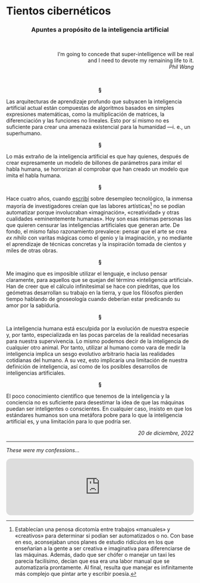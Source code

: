 # Tientos cibernéticos

<style>
h3 {
  text-align: center;
}
</style>
<h3>
Apuntes a propósito de la inteligencia artificial
</h3>

<br>
<p align="right"> 
I’m going to concede that super-intelligence will be real
<br>
and I need to devote my remaining life to it.
<br>
<i>
Phil Wang
</i>
</p>
<br>

<p align="center"> <b>
§
</b>
</p>

Las arquitecturas de aprendizaje profundo que subyacen la inteligencia artificial actual están compuestas de algoritmos basados en simples expresiones matemáticas, como la multiplicación de matrices, la diferenciación y las funciones no lineales. Esto por sí mismo no es suficiente para crear una amenaza existencial para la humanidad —i. e., un superhumano.

<p align="center"> <b>
§
</b>
</p>

Lo más extraño de la inteligencia artificial es que hay quienes, después de crear expresamente un modelo de billones de parámetros para imitar el habla humana, se horrorizan al comprobar que han creado un modelo que imita el habla humana.

<p align="center"> <b>
§
</b>
</p>

Hace cuatro años, cuando [escribí](https://www.academia.edu/43673994/La_Cuarta_Revolucio_n_Industrial_y_la_planeacio_n_poli_tica_en_Me_xico) sobre desempleo tecnológico, la inmensa mayoría de investigadores creían que las labores artísticas[^1] no se podían automatizar porque involucraban «imaginación», «creatividad» y otras cualidades «eminentemente humanas». Hoy son esas mismas personas las que quieren censurar las inteligencias artificiales que generan arte. De fondo, el mismo falso razonamiento prevalece: pensar que el arte se crea *ex nihilo* con varitas mágicas como el genio y la imaginación, y no mediante el aprendizaje de técnicas concretas y la inspiración tomada de cientos y miles de otras obras.

<p align="center"> <b>
§
</b>
</p>

Me imagino que es imposible utilizar el lenguaje, e incluso pensar claramente, para aquellos que se quejan del término «inteligencia artificial». Han de creer que el cálculo infinitesimal se hace con piedritas, que los geómetras desarrollan su trabajo en la tierra, y que los filósofos pierden tiempo hablando de gnoseología cuando deberían estar predicando su amor por la sabiduría.

<p align="center"> <b>
§
</b>
</p>

La inteligencia humana está esculpida por la evolución de nuestra especie y, por tanto, especializada en las pocas parcelas de la realidad necesarias para nuestra supervivencia. Lo mismo podemos decir de la inteligencia de cualquier otro animal. Por tanto, utilizar al humano como vara de medir la inteligencia implica un sesgo evolutivo arbitrario hacia las realidades cotidianas del humano. A su vez, esto implicaría una limitación de nuestra definición de inteligencia, así como de los posibles desarrollos de inteligencias artificiales.

<p align="center"> <b>
§
</b>
</p>

El poco conocimiento científico que tenemos de la inteligencia y la conciencia no es suficiente para desestimar la idea de que las máquinas puedan ser inteligentes o conscientes. En cualquier caso, insisto en que los estándares humanos son una metáfora pobre para lo que la inteligencia artificial es, y una limitación para lo que podría ser.

<p align="right"> <i>
20 de diciembre, 2022
</i>
</p>

---
*These were my confessions...*

<iframe style="border-radius:12px" src="https://open.spotify.com/embed/track/1Sc2RHxyKHMeyCChQTWTnp?utm_source=generator&theme=0" width="100%" height="152" frameBorder="0" allowfullscreen="" allow="autoplay; clipboard-write; encrypted-media; fullscreen; picture-in-picture" loading="lazy"></iframe>

[^1]: Establecían una penosa dicotomía entre trabajos «manuales» y «creativos» para determinar si podían ser automatizados o no. Con base en eso, aconsejaban unos planes de estudio ridículos en los que enseñarían a la gente a ser creativa e imaginativa para diferenciarse de las máquinas. Además, dado que ser chófer o manejar un taxi les parecía facilísimo, decían que esa era una labor manual que se automatizaría prontamente. Al final, resulta que manejar es infinitamente más complejo que pintar arte y escribir poesía.